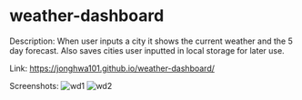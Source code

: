 # weather-dashboard

Description: When user inputs a city it shows the current weather and the 5 day forecast. Also saves cities user inputted in local storage for later use.

Link: https://jonghwa101.github.io/weather-dashboard/

Screenshots:
![wd1](https://user-images.githubusercontent.com/97046027/162658199-a7e398b7-29ba-4d3a-8bf7-a0b91ae9173a.jpg)
![wd2](https://user-images.githubusercontent.com/97046027/162658204-9d219130-96ac-4fb0-a8b3-82d311b55656.jpg)
